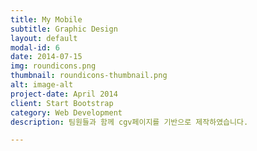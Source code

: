 ```yaml
---
title: My Mobile
subtitle: Graphic Design
layout: default
modal-id: 6
date: 2014-07-15
img: roundicons.png
thumbnail: roundicons-thumbnail.png
alt: image-alt
project-date: April 2014
client: Start Bootstrap
category: Web Development
description: 팀원들과 함께 cgv페이지를 기반으로 제작하였습니다.

---
```

